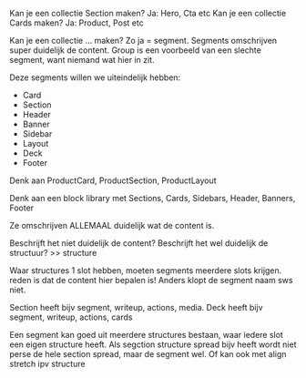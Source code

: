 Kan je een collectie Section maken? Ja: Hero, Cta etc
Kan je een collectie Cards maken? Ja: Product, Post etc

Kan je een collectie ... maken? Zo ja = segment.
Segments omschrijven super duidelijk de content.
Group is een voorbeeld van een slechte segment, want niemand wat hier in zit. 

Deze segments willen we uiteindelijk hebben:

- Card
- Section
- Header
- Banner
- Sidebar
- Layout
- Deck
- Footer

Denk aan ProductCard, ProductSection, ProductLayout

Denk aan een block library met Sections, Cards, Sidebars, Header, Banners, Footer

Ze omschrijven ALLEMAAL duidelijk wat de content is.

Beschrijft het niet duidelijk de content? Beschrijft het wel duidelijk de structuur? >> structure

Waar structures 1 slot hebben, moeten segments meerdere slots krijgen. reden is dat de content hier bepalen is! Anders klopt de segment naam sws niet.

Section heeft bijv segment, writeup, actions, media.
Deck heeft bijv segment, writeup, actions, cards

Een segment kan goed uit meerdere structures bestaan, waar iedere slot een eigen structure heeft. Als segction structure spread bijv heeft wordt niet perse de hele section spread, maar de segment wel. Of kan ook met align stretch ipv structure